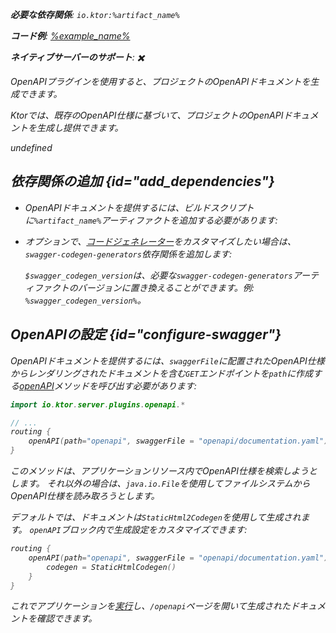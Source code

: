 [//]: # (title: OpenAPI)

<primary-label ref="server-plugin"/>

<var name="artifact_name" value="ktor-server-openapi"/>
<var name="package_name" value="io.ktor.server.plugins.openapi"/>
<var name="plugin_api_link" value="https://api.ktor.io/ktor-server/ktor-server-plugins/ktor-server-openapi/io.ktor.server.plugins.openapi/open-a-p-i.html"/>

<tldr>
<p>
<b>必要な依存関係</b>: <code>io.ktor:%artifact_name%</code>
</p>
<var name="example_name" value="json-kotlinx-openapi"/>
<p>
    <b>コード例</b>:
    <a href="https://github.com/ktorio/ktor-documentation/tree/%ktor_version%/codeSnippets/snippets/%example_name%">
        %example_name%
    </a>
</p>
<p>
    <b><Links href="/ktor/server-native" summary="KtorはKotlin/Nativeをサポートしており、追加のランタイムや仮想マシンなしでサーバーを実行できます。">ネイティブサーバー</Links>のサポート</b>: ✖️
</p>
</tldr>

<link-summary>
OpenAPIプラグインを使用すると、プロジェクトのOpenAPIドキュメントを生成できます。
</link-summary>

Ktorでは、既存のOpenAPI仕様に基づいて、プロジェクトのOpenAPIドキュメントを生成し提供できます。

undefined

## 依存関係の追加 {id="add_dependencies"}

* OpenAPIドキュメントを提供するには、ビルドスクリプトに`%artifact_name%`アーティファクトを追加する必要があります:

  <Tabs group="languages">
      <TabItem title="Gradle (Kotlin)" group-key="kotlin">
          <code-block lang="Kotlin" code="              implementation(&quot;io.ktor:%artifact_name%:$ktor_version&quot;)"/>
      </TabItem>
      <TabItem title="Gradle (Groovy)" group-key="groovy">
          <code-block lang="Groovy" code="              implementation &quot;io.ktor:%artifact_name%:$ktor_version&quot;"/>
      </TabItem>
      <TabItem title="Maven" group-key="maven">
          <code-block lang="XML" code="              &lt;dependency&gt;&#10;                  &lt;groupId&gt;io.ktor&lt;/groupId&gt;&#10;                  &lt;artifactId&gt;%artifact_name%-jvm&lt;/artifactId&gt;&#10;                  &lt;version&gt;${ktor_version}&lt;/version&gt;&#10;              &lt;/dependency&gt;"/>
      </TabItem>
  </Tabs>

* オプションで、[コードジェネレーター](https://github.com/swagger-api/swagger-codegen-generators)をカスタマイズしたい場合は、`swagger-codegen-generators`依存関係を追加します:

  <var name="group_id" value="io.swagger.codegen.v3"/>
  <var name="artifact_name" value="swagger-codegen-generators"/>
  <var name="version" value="swagger_codegen_version"/>
  <Tabs group="languages">
      <TabItem title="Gradle (Kotlin)" group-key="kotlin">
          <code-block lang="Kotlin" code="              implementation(&quot;%group_id%:%artifact_name%:$%version%&quot;)"/>
      </TabItem>
      <TabItem title="Gradle (Groovy)" group-key="groovy">
          <code-block lang="Groovy" code="              implementation &quot;%group_id%:%artifact_name%:$%version%&quot;"/>
      </TabItem>
      <TabItem title="Maven" group-key="maven">
          <code-block lang="XML" code="              &lt;dependency&gt;&#10;                  &lt;groupId&gt;%group_id%&lt;/groupId&gt;&#10;                  &lt;artifactId&gt;%artifact_name%&lt;/artifactId&gt;&#10;                  &lt;version&gt;${%version%}&lt;/version&gt;&#10;              &lt;/dependency&gt;"/>
      </TabItem>
  </Tabs>

  `$swagger_codegen_version`は、必要な`swagger-codegen-generators`アーティファクトのバージョンに置き換えることができます。例: `%swagger_codegen_version%`。

## OpenAPIの設定 {id="configure-swagger"}

OpenAPIドキュメントを提供するには、`swaggerFile`に配置されたOpenAPI仕様からレンダリングされたドキュメントを含む`GET`エンドポイントを`path`に作成する[openAPI](%plugin_api_link%)メソッドを呼び出す必要があります:

```kotlin
import io.ktor.server.plugins.openapi.*

// ...
routing {
    openAPI(path="openapi", swaggerFile = "openapi/documentation.yaml")
}
```

このメソッドは、アプリケーションリソース内でOpenAPI仕様を検索しようとします。
それ以外の場合は、`java.io.File`を使用してファイルシステムからOpenAPI仕様を読み取ろうとします。

デフォルトでは、ドキュメントは`StaticHtml2Codegen`を使用して生成されます。
`openAPI`ブロック内で生成設定をカスタマイズできます:

```kotlin
routing {
    openAPI(path="openapi", swaggerFile = "openapi/documentation.yaml") {
        codegen = StaticHtmlCodegen()
    }
}
```

これでアプリケーションを[実行](server-run.md)し、`/openapi`ページを開いて生成されたドキュメントを確認できます。